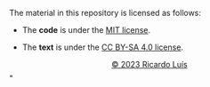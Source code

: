 The material in this repository is licensed as follows:

- The **code** is under the [MIT license](https://opensource.org/licenses/MIT).

- The **text** is under the [CC BY-SA 4.0 license](https://creativecommons.org/licenses/by-sa/4.0).


[$$© \text{ 2023 Ricardo Luís}$$](https://ricardo-luis.github.io/me-ii/)"
